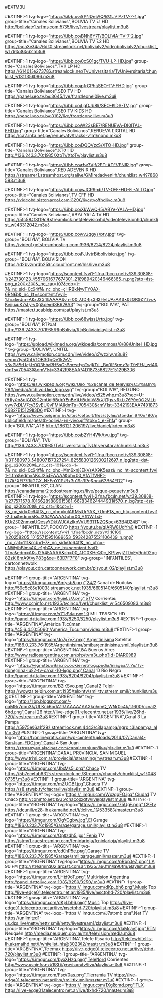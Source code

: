 #EXTM3U

#EXTINF:-1 tvg-logo="https://i.ibb.co/8PNDmWQ/BOLIVIA-TV-7-1.jpg" group-title="Canales Bolivianos",BOLIVIA TV 7.1 HD
http://boliviatv1.srfms.com:5735/live/livestream/playlist.m3u8

#EXTINF:-1 tvg-logo="https://i.ibb.co/BNh6Y7T/BOLIVIA-TV-7-2.jpg" group-title="Canales Bolivianos",BOLIVIA TV 7.2 HD
https://5ca3e84a76d30.streamlock.net/boliviatv2/videoboliviatv2/chunklist_w1791536562.m3u8

#EXTINF:-1 tvg-logo="https://i.ibb.co/0cS01gg/TVU-LP-HD.jpg" group-title="Canales Bolivianos",TVU LP HD
https://614013e273786.streamlock.net/TvUniversitaria/TvUniversitaria/chunklist_w1311356096.m3u8

#EXTINF:-1 tvg-logo="https://i.ibb.co/pfrCPht/SEO-TV-FHD.jpg" group-title="Canales Bolivianos",SEO TV HD
https://panel.seo.tv.bo:3645/live/franzleonel0live.m3u8

#EXTINF:-1 tvg-logo="https://i.ibb.co/LgDJb8R/SEO-KIDS-TV.jpg" group-title="Canales Bolivianos",SEO TV KIDS HD
https://panel.seo.tv.bo:3182/live/franzleonellive.m3u8

#EXTINF:-1 tvg-logo="https://i.ibb.co/W23sBB7/RENUEVA-DIGITAL-FHD.jpg" group-title="Canales Bolivianos",RENUEVA DIGITAL HD
https://ca2.inka.net.pe/renuevatv/tracks-v1a1/mono.m3u8

#EXTINF:-1 tvg-logo="https://i.ibb.co/DQQVzcS/XTO-HD.jpg" group-title="Canales Bolivianos",XTO HD
http://136.243.3.70:1935/XtoTv/XtoTv/playlist.m3u8

#EXTINF:-1 tvg-logo="https://i.ibb.co/rfw7Vjf/RED-ADEVENIR.jpg" group-title="Canales Bolivianos",RED ADEVENIR HD
https://streamer1.streamhost.org/salive/GMIredadvenirh/chunklist_w497868593.m3u8

#EXTINF:-1 tvg-logo="https://i.ibb.co/wJCR9mb/TV-OFF-HD-EL-ALTO.jpg" group-title="Canales Bolivianos",TV OFF HD
https://videohd.sistemareal.com:3290/live/tvoffhdlive.m3u8

#EXTINF:-1 tvg-logo="https://i.ibb.co/XkWwQH5/ABYA-YALA-HD.jpg" group-title="Canales Bolivianos",ABYA YALA TV HD
https://5fc584f3f19c9.streamlock.net/televisionhd/videotelevisionhd/chunklist_w943312042.m3u8

#EXTINF:-1 tvg-logo="https://i.ibb.co/vv2qgyY/btv.jpg" tvg-group="BOLIVIA", BOLIVIA TV
https://video1.getstreamhosting.com:1936/8224/8224/playlist.m3u8

#EXTINF:-1 tvg-logo="https://i.ibb.co/FJJvtrB/bolivision.jpg" tvg-group="BOLIVIA", BOLIVISION
https://d2byzrnrdb259r.cloudfront.net/hls/live.m3u8

#EXTINF:-1 tvg-logo="https://scontent.fvvi1-1.fna.fbcdn.net/v/t39.30808-1/242730123_4557063677674301_218989420846466365_n.png?stp=dst-png_p200x200&_nc_cat=107&ccb=1-7&_nc_sid=0c64ff&_nc_ohc=gHRBkNyyTY0AX-6RN6b&_nc_ht=scontent.fvvi1-1.fna&edm=AKsJ254EAAAA&oh=00_AfD4jsS42HyIUAkAKBx68QR9ZYSvokKvjjuauK7sLy-vXg&oe=63B62BA3" tvg-group="BOLIVIA", PAT
https://master.tucableip.com/pat/playlist.m3u8

#EXTINF:-1 tvg-logo="https://i.ibb.co/68wjssL/rtp.jpg" tvg-group="BOLIVIA", RTPxaf           
http://136.243.3.70:1935/RtpBolivia/RtpBolivia/playlist.m3u8

#EXTINF:-1 tvg-logo="https://upload.wikimedia.org/wikipedia/commons/8/88/Unitel_HD.jpg" tvg-group="BOLIVIA", UNITEL
https://www.dailymotion.com/cdn/live/video/x7wzxiw.m3u8?sec=r7ly5OhLV1OB30jgQe152eV-x5vPM5rUcjJx0Q3hheRH5sGbBorcefynTwjKDlL_Ba0IF5rmx7ejTfzEHJ_zdA&dmTs=705430&dmV1st=3342198EAA74D187356827E15129B3D6

#EXTINF:-1 tvg-logo="https://es.wikipedia.org/wiki/Uno_%28canal_de_televisi%C3%B3n%29#/media/Archivo:Uno_logo.svg" tvg-group="BOLIVIA", RED UNO
https://www.dailymotion.com/cdn/live/video/x825whp.m3u8?sec=U-f81IyOn8dICD2iC2mUdj6BdpYEnBe1UrBddIW3kXIjTgvIvRkLt76P9e0G2MLbvwv7xDLV7cy3SvEUQvFMIA&dmTs=705430&dmV1st=3342198EAA74D187356827E15129B3D6
#EXTINF:-1  tvg-logo="https://www.oxigeno.bo/sites/default/files/styles/standar_640x480/public/field/image/atb-bolivia-en-vivo.gif?itok=4_e-Ehfa" group-title="BOLIVIA",ATB
http://186.121.206.197/live/daniel/index.m3u8

#EXTINF:-1 tvg-logo="https://i.ibb.co/b2YH4Wk/tvu.jpg" tvg-group="BOLIVIA", TVU
http://136.243.3.70:1935/TvUniversitaria/TvUniversitaria/chunklist.m3u8

#EXTINF:-1 tvg-logo="https://scontent.fvvi1-1.fna.fbcdn.net/v/t39.30808-1/311580973_548007157327254_8255830126900212697_n.jpg?stp=dst-jpg_p200x200&_nc_cat=101&ccb=1-7&_nc_sid=0c64ff&_nc_ohc=Mm6xnj8EkVsAX9K5eaz&_nc_ht=scontent.fvvi1-1.fna&edm=AKsJ254EAAAA&oh=00_AfATfVHFt-IU7AEXFP7Rijj2GX_NKEqYi1PkBx3u19o3Pg&oe=63B5AFD2" tvg-group="INFANTILES", CLAN           
https://canadaremar2.todostreaming.es/live/peque-pequetv.m3u8
#EXTINF:-1 tvg-logo="https://scontent.fvvi1-2.fna.fbcdn.net/v/t39.30808-1/277571578_10166289889615381_6678346244449318570_n.jpg?stp=dst-jpg_p200x200&_nc_cat=1&ccb=1-7&_nc_sid=0c64ff&_nc_ohc=kulAKMsIUrYAX_XUmF1&_nc_ht=scontent.fvvi1-2.fna&edm=AKsJ254EAAAA&oh=00_AfDWrb4-KUrZS02nmxnUQesyVDktWJCAzlkpVVU931TNZQ&oe=63B4D24B" tvg-group="INFANTILES", POCOYO
https://youtu.be/qiARW8UdYm0
#EXTINF:-1 tvg-logo="https://scontent.fvvi1-1.fna.fbcdn.net/v/t1.18169-1/20258205_10155715951689653_593242875521106439_n.png?_nc_cat=111&ccb=1-7&_nc_sid=0c64ff&_nc_ohc=-uNWyihBimsAX_c1pbX&_nc_ht=scontent.fvvi1-1.fna&edm=AKsJ254EAAAA&oh=00_AfC0XHeQ0c_KPJwyjZTDxEy9nbD2qc82zK-8mA9tVyP83g&oe=63D7F7F8" tvg-group="INFANTILES", cartoonnetwork
https://playout.cdn.cartoonnetwork.com.br/playout_02/playlist.m3u8

#EXTINF:-1 group-title="ARGENTINA" tvg-logo="https://i.imgur.com/6miysb8.png",24/7 Canal de Noticias
http://59c5c86e10038.streamlock.net:1935/6605140/6605140/playlist.m3u8
#EXTINF:-1 group-title="ARGENTINA" tvg-logo="https://i.imgur.com/kujnLsO.png",5TV Corrientes
http://www.coninfo.net:1935/tvcinco/live1/chunklist_w1546509083.m3u8
#EXTINF:-1 group-title="ARGENTINA" tvg-logo="https://i.imgur.com/sZ1yE4e.png",9 MULTIVISION HD
http://panel.dattalive.com:1935/8250/8250/playlist.m3u8
#EXTINF:-1 group-title="ARGENTINA",América Tucúman
http://45.6.4.50:50601/America_Tucuman/video.m3u8
#EXTINF:-1 group-title="ARGENTINA" tvg-logo="https://i.imgur.com/Jo7p7yZ.png",Argentinísima Satelital
http://186.0.233.76:1935/Argentinisima/smil:argentinisima.smil/playlist.m3u8
#EXTINF:-1 group-title="ARGENTINA",BA Buenos Aires
http://www.radiosargentina.com.ar/php/tvm3u.php?id=DIAR0089
#EXTINF:-1 group-title="ARGENTINA" tvg-logo="https://vignette.wikia.nocookie.net/logopedia/images/7/7e/Tv-rionegrina-lu92-tv-canal-10-logo.png",Canal 10 Rio Negro
http://panel.dattalive.com:1935/8204/8204/playlist.m3u8
#EXTINF:-1 group-title="ARGENTINA" tvg-logo="https://i.imgur.com/B2lKSvo.png",Canal 2 Telpin
https://wowza.telpin.com.ar:1935/telpintv/smil:ttv.stream.smil/chunklist.m3u8
#EXTINF:-1 group-title="ARGENTINA" tvg-logo="http://1.bp.blogspot.com/-oaM5k7pbu3A/ULKcb6odA1I/AAAAAAAAXko/nmQ_WMr0c4k/s1600/canal26hd.png",Canal 26
http://live-edge01.telecentro.net.ar:1935/live/26hd-720/livestream.m3u8
#EXTINF:-1 group-title="ARGENTINA",Canal 3 La Pampa
https://5975e06a1f292.streamlock.net:4443/c3lapampa/ngrp:c3lapampa_all/.m3u8
#EXTINF:-1 group-title="ARGENTINA" tvg-logo="http://tvonlinegratis.com/wp-content/uploads/2014/07/Canal4-SanJuan-FDG.jpg",Canal 4 San Juan
https://streamyes.alsolnet.com/canal4sanjuan/live/playlist.m3u8
#EXTINF:-1 group-title="ARGENTINA",CANAL PROVINCIAL SAN MIGUEL
http://www.trimi.com.ar/provincial/streaming/mystream.m3u8
#EXTINF:-1 group-title="ARGENTINA" tvg-logo="https://i.imgur.com/JbxMs5i.png",Chaco TV
https://5b7ecefab6325.streamlock.net/Streamtv/chacotv/chunklist_w1504807357.m3u8
#EXTINF:-1 group-title="ARGENTINA" tvg-logo="https://i.imgur.com/mZlUGBf.jpg",Chacra TV
https://s8.stweb.tv/chacra/live/playlist.m3u8
#EXTINF:-1 group-title="ARGENTINA" tvg-logo="https://i.imgur.com/WxzqqFQ.jpg",Ciudad TV Chaco
http://coninfo.net:1935/chacodxdtv/live/playlist.m3u8
#EXTINF:-1 group-title="ARGENTINA" tvg-logo="https://i.imgur.com/75UgF.png",CPEtv
https://dcunilive28-lh.akamaihd.net/i/dclive_1@533583/master.m3u8
#EXTINF:-1 group-title="ARGENTINA" tvg-logo="https://i.imgur.com/OgVCgbw.jpg",El Garage
http://186.0.233.76:1935/Garage/garage.smil/playlist.m3u8
#EXTINF:-1 group-title="ARGENTINA" tvg-logo="https://i.imgur.com/Op0zdh5.jpg",Fenix TV
https://stmv1.questreaming.com/fenixlarioja/fenixlarioja/playlist.m3u8
#EXTINF:-1 group-title="ARGENTINA" tvg-logo="https://i.imgur.com/cd0hP5e.png",Garage TV
http://186.0.233.76:1935/Garage/smil:garage.smil/master.m3u8
#EXTINF:-1 group-title="ARGENTINA" tvg-logo="https://i.imgur.com/pRbp0eZ.png",LA 90 FM
http://streaming02.arcast.com.ar:1935/la90fm/la90fm/playlist.m3u8
#EXTINF:-1 group-title="ARGENTINA" tvg-logo="https://i.imgur.com/LHtd9oT.png",Multivision Argentina
http://panel.dattalive.com:1935/8250/8250/.m3u8
#EXTINF:-1 group-title="ARGENTINA" tvg-logo="https://i.imgur.com/dKpLbh6.png",Music Top
http://live-edge01.telecentro.net.ar:1935/live/msctphd-720/playlist.m3u8
#EXTINF:-1 group-title="ARGENTINA" tvg-logo="https://i.imgur.com/dKpLbh6.png",Music Top
https://live-edge01.telecentro.net.ar/live/msctphd-720/playlist.m3u8
#EXTINF:-1 group-title="ARGENTINA" tvg-logo="https://i.imgur.com/J7stpmb.png",Net TV
https://unlimited1-us.dps.live/nettv/nettv.smil/nettv/livestream1/playlist.m3u8
#EXTINF:-1 group-title="ARGENTINA" tvg-logo="https://i.imgur.com/daMqavf.jpg",RTN Neuquén
http://media.neuquen.gov.ar/rtn/television/media.m3u8
#EXTINF:-1 group-title="ARGENTINA",Telefe Rosario
http://telefewhitehls-lh.akamaihd.net/i/whitelist_hls@302302/master.m3u8
#EXTINF:-1 group-title="ARGENTINA",Telemax
https://live-edge01.telecentro.net.ar/live/tlxhd-720/playlist.m3u8
#EXTINF:-1 group-title="ARGENTINA" tvg-logo="https://i.imgur.com/byxXHzq.png",TeleNord Corrientes
http://www.coninfo.net:1935/previsoratv/live/playlist.m3u8
#EXTINF:-1 group-title="ARGENTINA" tvg-logo="https://i.imgur.com/FscV0as.png",Tierramia TV
https://live-edge01.telecentro.net.ar/live/smil:tlx.smil/master.m3u8
#EXTINF:-1 group-title="ARGENTINA" tvg-logo="https://i.imgur.com/1XgRcmd.png",TLX
https://live-edge01.telecentro.net.ar/live/tlxhd-720/master.m3u8
